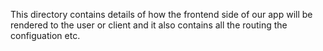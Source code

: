 This directory contains details of how the frontend side of our app will be rendered to the user or client and it also contains all the routing the configuation etc.
